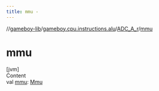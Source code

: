 ```yaml
---
title: mmu -
---
```

//[gameboy-lib](../../index.md)/[gameboy.cpu.instructions.alu](../index.md)/[ADC_A_r](index.md)/[mmu](mmu.md)



# mmu  
[jvm]  
Content  
val [mmu](mmu.md): [Mmu](../../gameboy.memory/-mmu/index.md)  



